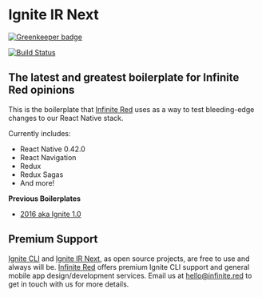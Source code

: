 # Ignite IR Next

[![Greenkeeper badge](https://badges.greenkeeper.io/infinitered/ignite-ir-next.svg)](https://greenkeeper.io/)

[![Build Status](https://semaphoreci.com/api/v1/ir/ignite-ir-next/branches/master/badge.svg)](https://semaphoreci.com/ir/ignite-ir-next)

## The latest and greatest boilerplate for Infinite Red opinions

This is the boilerplate that [Infinite Red](https://infinite.red) uses as a way to test bleeding-edge changes to our React Native stack.

Currently includes:

* React Native 0.42.0
* React Navigation
* Redux
* Redux Sagas
* And more!

**Previous Boilerplates**

* [2016 aka Ignite 1.0](https://github.com/infinitered/ignite-ir-boilerplate-2016)

## Premium Support

[Ignite CLI](https://infinite.red/ignite) and [Ignite IR Next](https://github.com/infinitered/ignite-ir-next), as open source projects, are free to use and always will be. [Infinite Red](https://infinite.red/) offers premium Ignite CLI support and general mobile app design/development services. Email us at [hello@infinite.red](mailto:hello@infinite.red) to get in touch with us for more details.
